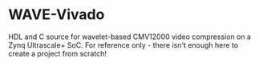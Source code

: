 # WAVE-Vivado
HDL and C source for wavelet-based CMV12000 video compression on a Zynq Ultrascale+ SoC. For reference only - there isn't enough here to create a project from scratch!
